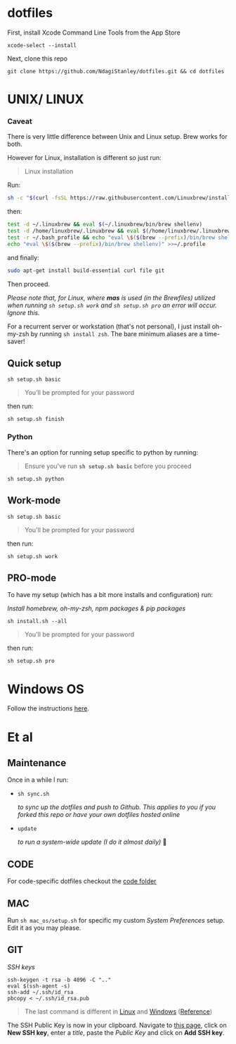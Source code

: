 # dotfiles

First, install Xcode Command Line Tools from the App Store

```
xcode-select --install
```

Next, clone this repo
```
git clone https://github.com/NdagiStanley/dotfiles.git && cd dotfiles
```

# UNIX/ LINUX

### Caveat

There is very little difference between Unix and Linux setup. Brew works for both.

However for Linux, installation is different so just run:

> Linux installation

Run:
```bash
sh -c "$(curl -fsSL https://raw.githubusercontent.com/Linuxbrew/install/master/install.sh)"
```
then:
```bash
test -d ~/.linuxbrew && eval $(~/.linuxbrew/bin/brew shellenv)
test -d /home/linuxbrew/.linuxbrew && eval $(/home/linuxbrew/.linuxbrew/bin/brew shellenv)
test -r ~/.bash_profile && echo "eval \$($(brew --prefix)/bin/brew shellenv)" >>~/.bash_profile
echo "eval \$($(brew --prefix)/bin/brew shellenv)" >>~/.profile
```
and finally:
```bash
sudo apt-get install build-essential curl file git
```

Then proceed.

_Please note that, for Linux, where __mas__ is used (in the Brewfiles) utilized when running `sh setup.sh work` and `sh setup.sh pro` an error will occur. Ignore this._

For a recurrent server or workstation (that's not personal), I just install oh-my-zsh by running `sh install zsh`. The bare minimum aliases are a time-saver!


## Quick setup
```
sh setup.sh basic
```
> You'll be prompted for your password

then run:
```
sh setup.sh finish
```


### Python

There's an option for running setup specific to python by running:

> Ensure you've run __`sh setup.sh basic`__ before you proceed
  ```
  sh setup.sh python
  ```


## Work-mode
```
sh setup.sh basic
```
> You'll be prompted for your password

then run:
```
sh setup.sh work
```


## PRO-mode

To have my setup (which has a bit more installs and configuration) run:

_Install homebrew, oh-my-zsh, npm packages & pip packages_
```
sh install.sh --all
```
> You'll be prompted for your password

then run:

```
sh setup.sh pro
```

# Windows OS

Follow the instructions [here](/windows_os).

# Et al

## Maintenance

Once in a while I run:

- `sh sync.sh`

    _to sync up the dotfiles and push to Github. This applies to you if you forked this repo or have your own dotfiles hosted online_

- `update`

    _to run a system-wide update (I do it almost daily)_ 🙂

## CODE

For code-specific dotfiles checkout the [code folder](/code)

## MAC

Run `sh mac_os/setup.sh` for specific my custom *System Preferences* setup. Edit it as you may please.

## GIT

_SSH keys_
```
ssh-keygen -t rsa -b 4096 -C ".."
eval $(ssh-agent -s)
ssh-add ~/.ssh/id_rsa
pbcopy < ~/.ssh/id_rsa.pub
```
> The last command is different in [Linux](/linux_os#git) and [Windows](/windows_os#git) ([Reference](https://help.github.com/en/articles/adding-a-new-ssh-key-to-your-github-account))

The SSH Public Key is now in your clipboard. Navigate to [this page](https://github.com/settings/keys), click on **New SSH key**, enter a _title_, paste the _Public Key_ and click on **Add SSH key**.
